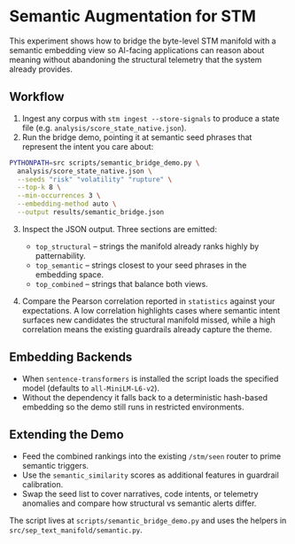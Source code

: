 # Semantic Augmentation for STM

This experiment shows how to bridge the byte-level STM manifold with a
semantic embedding view so AI-facing applications can reason about
meaning without abandoning the structural telemetry that the system
already provides.

## Workflow

1. Ingest any corpus with `stm ingest --store-signals` to produce a
   state file (e.g. `analysis/score_state_native.json`).
2. Run the bridge demo, pointing it at semantic seed phrases that
   represent the intent you care about:

```bash
PYTHONPATH=src scripts/semantic_bridge_demo.py \
  analysis/score_state_native.json \
  --seeds "risk" "volatility" "rupture" \
  --top-k 8 \
  --min-occurrences 3 \
  --embedding-method auto \
  --output results/semantic_bridge.json
```

3. Inspect the JSON output. Three sections are emitted:
   - `top_structural` – strings the manifold already ranks highly by
     patternability.
   - `top_semantic` – strings closest to your seed phrases in the
     embedding space.
   - `top_combined` – strings that balance both views.

4. Compare the Pearson correlation reported in `statistics` against
   your expectations. A low correlation highlights cases where semantic
   intent surfaces new candidates the structural manifold missed, while
   a high correlation means the existing guardrails already capture the
   theme.

## Embedding Backends

- When `sentence-transformers` is installed the script loads the
  specified model (defaults to `all-MiniLM-L6-v2`).
- Without the dependency it falls back to a deterministic hash-based
  embedding so the demo still runs in restricted environments.

## Extending the Demo

- Feed the combined rankings into the existing `/stm/seen` router to
  prime semantic triggers.
- Use the `semantic_similarity` scores as additional features in guardrail calibration.
- Swap the seed list to cover narratives, code intents, or telemetry anomalies and compare how structural vs semantic alerts differ.

The script lives at `scripts/semantic_bridge_demo.py` and uses the
helpers in `src/sep_text_manifold/semantic.py`.

